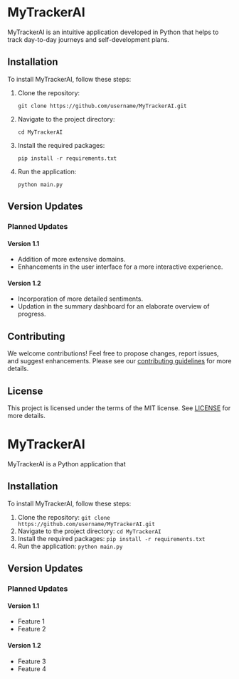 # MyTrackerAI

MyTrackerAI is an intuitive application developed in Python that helps to track day-to-day journeys and self-development plans. 

## Installation

To install MyTrackerAI, follow these steps:

1. Clone the repository: 
   
   `git clone https://github.com/username/MyTrackerAI.git`

2. Navigate to the project directory: 

   `cd MyTrackerAI`

3. Install the required packages: 

   `pip install -r requirements.txt`

4. Run the application: 

   `python main.py`

## Version Updates

### Planned Updates

#### Version 1.1

- Addition of more extensive domains.
- Enhancements in the user interface for a more interactive experience.

#### Version 1.2

- Incorporation of more detailed sentiments.
- Updation in the summary dashboard for an elaborate overview of progress.

## Contributing

We welcome contributions! Feel free to propose changes, report issues, and suggest enhancements. Please see our [contributing guidelines](CONTRIBUTING.md) for more details.

## License

This project is licensed under the terms of the MIT license. See [LICENSE](LICENSE) for more details.
# MyTrackerAI

MyTrackerAI is a Python application that

## Installation

To install MyTrackerAI, follow these steps:

1. Clone the repository: `git clone https://github.com/username/MyTrackerAI.git`
2. Navigate to the project directory: `cd MyTrackerAI`
3. Install the required packages: `pip install -r requirements.txt`
4. Run the application: `python main.py`

## Version Updates

### Planned Updates

#### Version 1.1

- Feature 1
- Feature 2

#### Version 1.2

- Feature 3
- Feature 4
